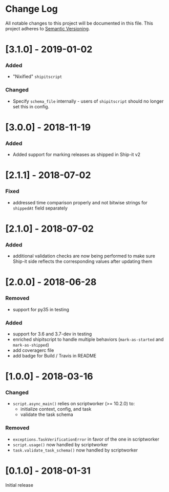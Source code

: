 # Change Log
All notable changes to this project will be documented in this file.
This project adheres to [Semantic Versioning](http://semver.org/).

# [3.1.0] - 2019-01-02
### Added
- "Nixified" `shipitscript`

### Changed
- Specify `schema_file` internally - users of `shipitscript` should no longer set this in config.

# [3.0.0] - 2018-11-19
### Added
- Added support for marking releases as shipped in Ship-it v2

# [2.1.1] - 2018-07-02
### Fixed
- addressed time comparison properly and not bitwise strings for `shippedAt` field separately

# [2.1.0] - 2018-07-02
### Added
- additional validation checks are now being performed to make sure Ship-it side reflects the corresponding values after updating them

# [2.0.0] - 2018-06-28
### Removed
- support for py35 in testing

### Added
- support for 3.6 and 3.7-dev in testing
- enriched shipitscript to handle multiple behaviors (`mark-as-started` and `mark-as-shipped`)
- add coveragerc file
- add badge for Build / Travis in README

# [1.0.0] - 2018-03-16
### Changed
- `script.async_main()` relies on scriptworker (>= 10.2.0) to:
  - initialize context, config, and task
  - validate the task schema

### Removed
- `exceptions.TaskVerificationError` in favor of the one in scriptworker
- `script.usage()` now handled by scriptworker
- `task.validate_task_schema()` now handled by scriptworker


# [0.1.0] - 2018-01-31
Initial release
